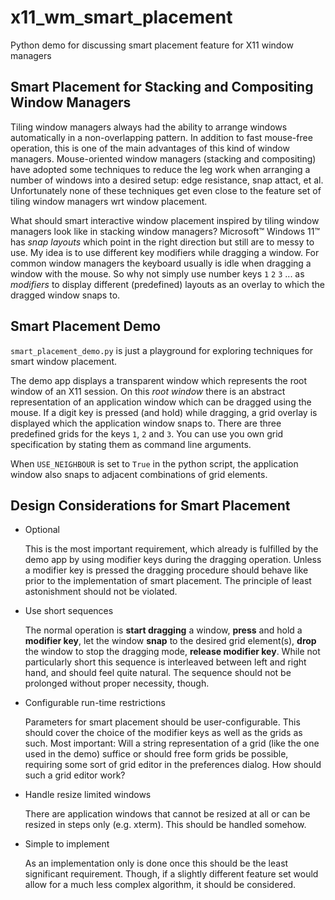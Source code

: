 # x11_wm_smart_placement
Python demo for discussing smart placement feature for X11 window managers

## Smart Placement for Stacking and Compositing Window Managers

Tiling window managers always had the ability to arrange windows
automatically in a non-overlapping pattern. In addition to fast mouse-free
operation, this is one of the main advantages of this kind of window
managers. Mouse-oriented window managers (stacking and compositing)
have adopted some techniques to reduce the leg work when arranging a
number of windows into a desired setup: edge resistance, snap attact,
et al. Unfortunately none of these techniques get even close to the
feature set of tiling window managers wrt window placement.

What should smart interactive window placement inspired by tiling window
managers look like in stacking window managers? Microsoft™ Windows
11™ has _snap layouts_ which point in the right direction but still
are to messy to use. My idea is to use different key modifiers while
dragging a window. For common window managers the keyboard usually is
idle when dragging a window with the mouse. So why not simply use number
keys ```1``` ```2``` ```3``` ... as _modifiers_ to display different
(predefined) layouts as an overlay to which the dragged window snaps to.

## Smart Placement Demo

```smart_placement_demo.py``` is just a playground for exploring
techniques for smart window placement.

The demo app displays a transparent window which represents the root
window of an X11 session. On this _root window_ there is an abstract
representation of an application window which can be dragged using
the mouse. If a digit key is pressed (and hold) while dragging, a grid
overlay is displayed which the application window snaps to. There are
three predefined grids for the keys ```1```, ```2``` and ```3```. You can
use you own grid specification by stating them as command line arguments.

When ```USE_NEIGHBOUR``` is set to ```True``` in the python script, the
application window also snaps to adjacent combinations of grid elements.

## Design Considerations for Smart Placement

* Optional

    This is the most important requirement, which already is fulfilled
    by the demo app by using modifier keys during the dragging
    operation. Unless a modifier key is pressed the dragging procedure
    should behave like prior to the implementation of smart placement. The
    principle of least astonishment should not be violated.

* Use short sequences

    The normal operation is **start dragging** a window, **press** and
    hold a **modifier key**, let the window **snap** to the desired
    grid element(s), **drop** the window to stop the dragging mode,
    **release modifier key**. While not particularly short this sequence
    is interleaved between left and right hand, and should feel quite
    natural. The sequence should not be prolonged without proper
    necessity, though.

* Configurable run-time restrictions

    Parameters for smart placement should be user-configurable. This
    should cover the choice of the modifier keys as well as the grids
    as such. Most important: Will a string representation of a grid
    (like the one used in the demo) suffice or should free form grids
    be possible, requiring some sort of grid editor in the preferences
    dialog. How should such a grid editor work?

* Handle resize limited windows

    There are application windows that cannot be resized at all or
    can be resized in steps only (e.g. xterm). This should be handled
    somehow.

* Simple to implement

    As an implementation only is done once this should be the least
    significant requirement. Though, if a slightly different feature set
    would allow for a much less complex algorithm, it should be considered.
